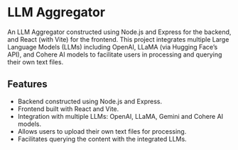 # LLM Aggregator

An LLM Aggregator constructed using Node.js and Express for the backend, and React (with Vite) for the frontend. This project integrates multiple Large Language Models (LLMs) including OpenAI, LLaMA (via Hugging Face’s API), and Cohere AI models to facilitate users in processing and querying their own text files.

## Features

- Backend constructed using Node.js and Express.
- Frontend built with React and Vite.
- Integration with multiple LLMs: OpenAI, LLaMA, Gemini and Cohere AI models.
- Allows users to upload their own text files for processing.
- Facilitates querying the content with the integrated LLMs.